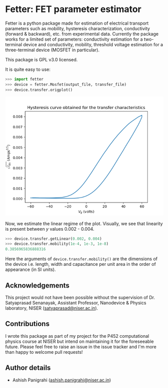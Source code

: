 # Fetter: FET parameter estimator

Fetter is a python package made for estimation of electrical transport parameters such as mobility, hysteresis characterization, conductivity (forward & backward), etc. from experimental data. Currently the package works for a limited set of parameters: conductivity estimation for a two-terminal device and conductivity, mobility, threshold voltage estimation for a three-terminal device (MOSFET in particular).

This package is GPL v3.0 licensed.

It is quite easy to use:
```python
>>> import fetter
>>> device = fetter.Mosfet(output_file, transfer_file)
>>> device.transfer.origplot()
```

![](./images/origplot.png)

Now, we estimate the linear regime of the plot. Visually, we see that linearity is present between _y_ values 0.002 - 0.004.

```python
>>> device.transfer.getLinear(0.002, 0.004)
>>> device.transfer.mobility(1e-4, 1e-3, 1e-8)
0.3856965836888316
```

Here the arguments of `device.transfer.mobility()` are the dimensions of the device i.e. length, width and capacitance per unit area in the order of appearance (in SI units).

## Acknowledgements

This project would not have been possible without the supervision of Dr. Satyaprasad Senanayak, Assistant Professor, Nanodevice & Physics laboratory, NISER ([satyaprasad@niser.ac.in](mailto:satyaprasad@niser.ac.in)).

## Contributions

I wrote this package as part of my project for the P452 computational physics course at NISER but intend on maintaining it for the foreseeable future. Please feel free to raise an issue in the issue tracker and I'm more than happy to welcome pull requests!

## Author details

 - Ashish Panigrahi ([ashish.panigrahi@niser.ac.in](mailto:ashish.panigrahi@niser.ac.in))
